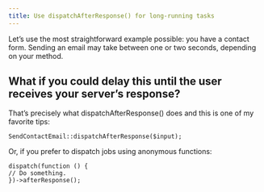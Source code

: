 ```yaml
---
title: Use dispatchAfterResponse() for long-running tasks
---
```

Let’s use the most straightforward example possible: you have a contact form. Sending an email may take between one or two seconds, depending on your method.

## What if you could delay this until the user receives your server’s response?

That’s precisely what <span class="text-[13px] bg-[#EDEEF3] px-2 py-1 rounded-lg border-2">dispatchAfterResponse()</span> does and this is one of my favorite tips:

    SendContactEmail::dispatchAfterResponse($input);

Or, if you prefer to dispatch jobs using anonymous functions:

    dispatch(function () {
    // Do something.
    })->afterResponse();
